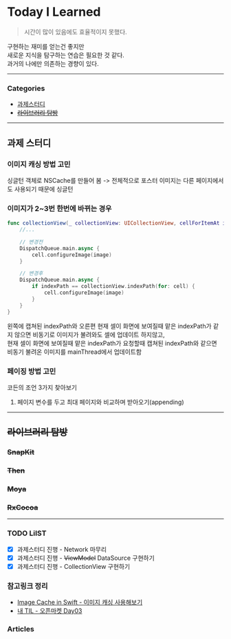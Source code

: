 # Today I Learned
> 시간이 많이 있음에도 효율적이지 못했다.

구현하는 재미를 얻는건 좋지만   
새로운 지식을 탐구하는 연습은 필요한 것 같다.  
과거의 나에만 의존하는 경향이 있다.

---

### Categories
- [과제스터디](#과제스터디)
- ~~[라이브러리 탐방](#라이브러리-탐방)~~

--- 

## 과제 스터디
### 이미지 캐싱 방법 고민
싱글턴 객체로 NSCache를 만들어 봄
-> 전체적으로 포스터 이미지는 다른 페이지에서도 사용되기 때문에 싱글턴

### 이미지가 2~3번 한번에 바뀌는 경우
```swift
func collectionView(_ collectionView: UICollectionView, cellForItemAt indexPath: IndexPath) {
    //...

    // 변경전
    DispatchQueue.main.async {
        cell.configureImage(image)
    }

    // 변경후
    DispatchQueue.main.async {
        if indexPath == collectionView.indexPath(for: cell) {
            cell.configureImage(image)
        }
    }
}
```
왼쪽에 캡쳐된 indexPath와 오른편 현재 셀이 화면에 보여질때 맡은 indexPath가 같지 않으면 비동기로 이미지가 불려와도 셀에 업데이트 하지않고,  
현재 셀이 화면에 보여질때 맡은 indexPath가 요청할때 캡쳐된 indexPath와 같으면 비동기 불려온 이미지를 mainThread에서 업데이트함

### 페이징 방법 고민
코든의 조언 3가지 찾아보기
1. 페이지 변수를 두고 최대 페이지와 비교하며 받아오기(appending)


--- 

## ~~라이브러리 탐방~~
### ~~SnapKit~~

### ~~Then~~

### ~~Moya~~

### ~~RxCocoa~~

---

### TODO LiIST
- [x] 과제스터디 진행 - Network 마무리
- [x] 과제스터디 진행 - ~~ViewModel~~ DataSource 구현하기
- [x] 과제스터디 진행 - CollectionView 구현하기

### 참고링크 정리
- [Image Cache in Swift - 이미지 캐싱 사용해보기](https://hryang.tistory.com/29)
- [내 TIL - 오픈마켓 Day03](https://www.notion.so/yagomacademy/5f12c5d498af4f169768e8dfaa0ee6dc?v=f3e9f5f33e98408bb86293b134d21396&p=edabf1c5ab1c4437b1c6ff3d701ccd09)

### Articles
